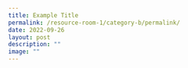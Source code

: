 ```yaml
---
title: Example Title
permalink: /resource-room-1/category-b/permalink/
date: 2022-09-26
layout: post
description: ""
image: ""
---
```

